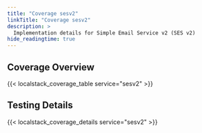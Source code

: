 ```yaml
---
title: "Coverage sesv2"
linkTitle: "Coverage sesv2"
description: >
  Implementation details for Simple Email Service v2 (SES v2)
hide_readingtime: true
---
```


## Coverage Overview
{{< localstack_coverage_table service="sesv2" >}}

## Testing Details
{{< localstack_coverage_details service="sesv2" >}}
